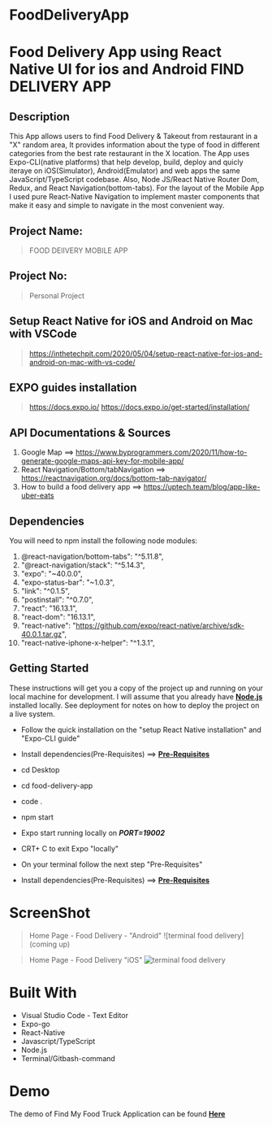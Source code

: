 # FoodDeliveryApp
Food Delivery App using React Native UI for ios and Android
FIND DELIVERY APP
==================

## Description

This App allows users to find Food Delivery & Takeout from restaurant in a "X" random area, It provides information about the type of food in different categories from the best rate restaurant in the X location. The App uses Expo-CLI(native platforms) that help develop, build, deploy and quicly iteraye on iOS(Simulator), Android(Emulator) and web apps the same JavaScript/TypeScript codebase. Also, Node JS/React Native Router Dom, Redux, and React Navigation(bottom-tabs). For the layout of the Mobile App I used pure React-Native Navigation to implement master components that make it easy and simple to navigate in the most convenient way.

## Project Name:
> FOOD DElIVERY MOBILE APP

## Project No:
> Personal Project

## Setup React Native for iOS and Android on Mac with VSCode

> https://inthetechpit.com/2020/05/04/setup-react-native-for-ios-and-android-on-mac-with-vs-code/

## EXPO guides installation
> https://docs.expo.io/
> https://docs.expo.io/get-started/installation/

## API Documentations & Sources
1. Google Map ==> https://www.byprogrammers.com/2020/11/how-to-generate-google-maps-api-key-for-mobile-app/
2. React Navigation/Bottom/tabNavigation ==> https://reactnavigation.org/docs/bottom-tab-navigator/
3. How to build a food delivery app  ==> https://uptech.team/blog/app-like-uber-eats


## Dependencies

You will need to npm install the following node modules:

1. @react-navigation/bottom-tabs": "^5.11.8",
2. "@react-navigation/stack": "^5.14.3",
3. "expo": "~40.0.0",
4. "expo-status-bar": "~1.0.3",
5. "link": "^0.1.5",
6. "postinstall": "^0.7.0",
7. "react": "16.13.1",
8. "react-dom": "16.13.1",
9. "react-native": "https://github.com/expo/react-native/archive/sdk-40.0.1.tar.gz",
10. "react-native-iphone-x-helper": "^1.3.1",

## Getting Started

These instructions will get you a copy of the project up and running on your local machine for development. I will assume that you already have **[Node.js](https://nodejs.org/en/)**  installed locally. See deployment for notes on how to deploy the project on a live system.
* Follow the quick installation on the "setup React Native installation" and "Expo-CLI guide"

* Install dependencies(Pre-Requisites) ==> **[Pre-Requisites](https://reactnavigation.org/docs/getting-started)**
* cd Desktop
* cd food-delivery-app
* code .
* npm start
* Expo start running locally on ***PORT=19002***
* CRT+ C to exit Expo "locally"
* On your terminal follow the next step  "Pre-Requisites"
* Install dependencies(Pre-Requisites) ==> **[Pre-Requisites](https://reactnavigation.org/docs/getting-started)**


# ScreenShot

>Home Page - Food Delivery - "Android"
![terminal food delivery](coming up)

>Home Page - Food Delivery "iOS"
![terminal food delivery](food-delivery/public/images/screenshoot1.png)



# Built With

- Visual Studio Code - Text Editor
- Expo-go
- React-Native
- Javascript/TypeScript
- Node.js
- Terminal/Gitbash-command

# Demo
The demo of Find My Food Truck Application can be found **[Here](https://github.com/codifyme/FoodDeliveryApp)**
 

